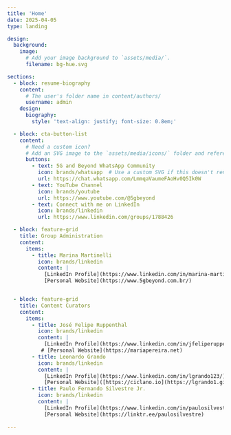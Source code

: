 ```yaml
---
title: 'Home'
date: 2025-04-05
type: landing

design:
  background:
    image:
      # Add your image background to `assets/media/`.
      filename: bg-hue.svg

sections:
  - block: resume-biography
    content:
      # The user's folder name in content/authors/
      username: admin
    design:
      biography:
        style: 'text-align: justify; font-size: 0.8em;'

  - block: cta-button-list
    content:
      # Need a custom icon?
      # Add an SVG image to the `assets/media/icons/` folder and reference it in the `icon` field below
      buttons:
        - text: 5G and Beyond WhatsApp Community
          icon: brands/whatsapp  # Use a custom SVG if this doesn't render
          url: https://chat.whatsapp.com/LmmqaVaumeFAoHv0Q5Ik0W
        - text: YouTube Channel
          icon: brands/youtube
          url: https://www.youtube.com/@5gbeyond
        - text: Connect with me on LinkedIn
          icon: brands/linkedin
          url: https://www.linkedin.com/groups/1788426

  - block: feature-grid
    title: Group Administration
    content:
      items:
        - title: Marina Martinelli
          icon: brands/linkedin
          content: |
            [LinkedIn Profile](https://www.linkedin.com/in/marina-martinelli/)  
            [Personal Website](https://www.5gbeyond.com.br/)


  - block: feature-grid
    title: Content Curators
    content:
      items:
        - title: José Felipe Ruppenthal
          icon: brands/linkedin
          content: |
            [LinkedIn Profile](https://www.linkedin.com/in/jfeliperuppenthal/)  
           # [Personal Website](https://mariapereira.net)
        - title: Leonardo Grando
          icon: brands/linkedin
          content: |
            [LinkedIn Profile](https://www.linkedin.com/in/lgrando123/)  
            [Personal Website]([https://ciclano.io](https://lgrando1.github.io/))
        - title: Paulo Fernando Silvestre Jr.
          icon: brands/linkedin
          content: |
            [LinkedIn Profile](https://www.linkedin.com/in/paulosilvestre/)  
            [Personal Website](https://linktr.ee/paulosilvestre)
    
---
```

